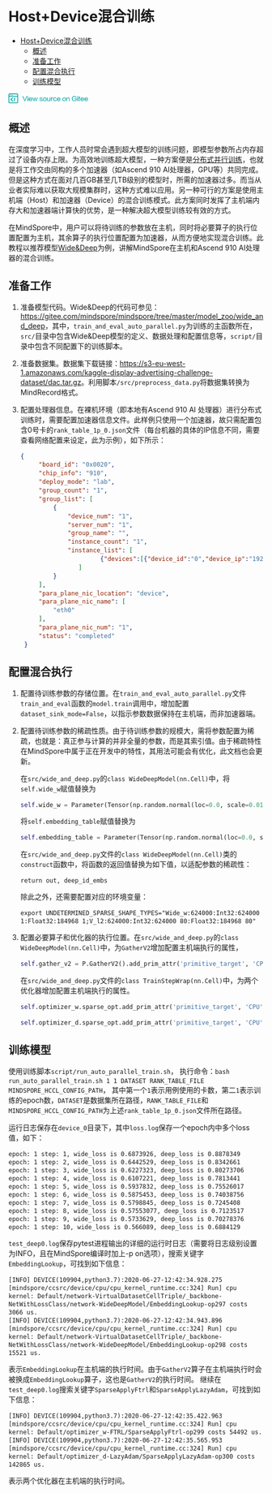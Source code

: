 # Host+Device混合训练

<!-- TOC -->

- [Host+Device混合训练](#hostdevice混合训练)
    - [概述](#概述)
    - [准备工作](#准备工作)
    - [配置混合执行](#配置混合执行)
    - [训练模型](#训练模型)

<!-- /TOC -->

<a href="https://gitee.com/mindspore/docs/blob/master/tutorials/source_zh_cn/advanced_use/host_device_training.md" target="_blank"><img src="../_static/logo_source.png"></a>

## 概述

在深度学习中，工作人员时常会遇到超大模型的训练问题，即模型参数所占内存超过了设备内存上限。为高效地训练超大模型，一种方案便是[分布式并行训练](https://www.mindspore.cn/tutorial/zh-CN/master/advanced_use/distributed_training.html)，也就是将工作交由同构的多个加速器（如Ascend 910 AI处理器，GPU等）共同完成。但是这种方式在面对几百GB甚至几TB级别的模型时，所需的加速器过多。而当从业者实际难以获取大规模集群时，这种方式难以应用。另一种可行的方案是使用主机端（Host）和加速器（Device）的混合训练模式。此方案同时发挥了主机端内存大和加速器端计算快的优势，是一种解决超大模型训练较有效的方式。

在MindSpore中，用户可以将待训练的参数放在主机，同时将必要算子的执行位置配置为主机，其余算子的执行位置配置为加速器，从而方便地实现混合训练。此教程以推荐模型[Wide&Deep](https://gitee.com/mindspore/mindspore/tree/master/model_zoo/wide_and_deep)为例，讲解MindSpore在主机和Ascend 910 AI处理器的混合训练。

## 准备工作

1. 准备模型代码。Wide&Deep的代码可参见：<https://gitee.com/mindspore/mindspore/tree/master/model_zoo/wide_and_deep>，其中，`train_and_eval_auto_parallel.py`为训练的主函数所在，`src/`目录中包含Wide&Deep模型的定义、数据处理和配置信息等，`script/`目录中包含不同配置下的训练脚本。

2. 准备数据集。数据集下载链接：<https://s3-eu-west-1.amazonaws.com/kaggle-display-advertising-challenge-dataset/dac.tar.gz>。利用脚本`/src/preprocess_data.py`将数据集转换为MindRecord格式。

3. 配置处理器信息。在裸机环境（即本地有Ascend 910 AI 处理器）进行分布式训练时，需要配置加速器信息文件。此样例只使用一个加速器，故只需配置包含0号卡的`rank_table_1p_0.json`文件（每台机器的具体的IP信息不同，需要查看网络配置来设定，此为示例），如下所示：

    ```json
    {
         "board_id": "0x0020",
         "chip_info": "910",
         "deploy_mode": "lab",
         "group_count": "1",
         "group_list": [
             {
                 "device_num": "1",
                 "server_num": "1",
                 "group_name": "",
                 "instance_count": "1",
                 "instance_list": [
                          {"devices":[{"device_id":"0","device_ip":"192.1.113.246"}],"rank_id":"0","server_id":"10.155.170.16"}
                    ]
             }
         ],
         "para_plane_nic_location": "device",
         "para_plane_nic_name": [
             "eth0"
         ],
         "para_plane_nic_num": "1",
         "status": "completed"
     }
    
    ```

## 配置混合执行

1. 配置待训练参数的存储位置。在`train_and_eval_auto_parallel.py`文件`train_and_eval`函数的`model.train`调用中，增加配置`dataset_sink_mode=False`，以指示参数数据保持在主机端，而非加速器端。

2. 配置待训练参数的稀疏性质。由于待训练参数的规模大，需将参数配置为稀疏，也就是：真正参与计算的并非全量的参数，而是其索引值。由于稀疏特性在MindSpore中属于正在开发中的特性，其用法可能会有优化，此文档也会更新。
    
    在`src/wide_and_deep.py`的`class WideDeepModel(nn.Cell)`中，将`self.wide_w`赋值替换为
    
    ```python
    self.wide_w = Parameter(Tensor(np.random.normal(loc=0.0, scale=0.01, size=[184968, 1]).astype(dtype=np_type)), name='Wide_w', sparse_grad='Wide_w')
    ``` 
    
    将`self.embedding_table`赋值替换为
    
    ```python
    self.embedding_table = Parameter(Tensor(np.random.normal(loc=0.0, scale=0.01, size=[184968, 80]).astype(dtype=np_type)), name='V_l2',  sparse_grad='V_l2')
    ```
    
    在`src/wide_and_deep.py`文件的`class WideDeepModel(nn.Cell)`类的`construct`函数中，将函数的返回值替换为如下值，以适配参数的稀疏性：
    
    ```
    return out, deep_id_embs
    ```
    
    除此之外，还需要配置对应的环境变量：
    
    ```shell
    export UNDETERMINED_SPARSE_SHAPE_TYPES="Wide_w:624000:Int32:624000 1:Float32:184968 1;V_l2:624000:Int32:624000 80:Float32:184968 80"
    ```

3. 配置必要算子和优化器的执行位置。在`src/wide_and_deep.py`的`class WideDeepModel(nn.Cell)`中，为`GatherV2`增加配置主机端执行的属性，

    ```python
    self.gather_v2 = P.GatherV2().add_prim_attr('primitive_target', 'CPU')
    ```
    
    在`src/wide_and_deep.py`文件的`class TrainStepWrap(nn.Cell)`中，为两个优化器增加配置主机端执行的属性。
    
    ```python
    self.optimizer_w.sparse_opt.add_prim_attr('primitive_target', 'CPU')
    ```
    
    ```python
    self.optimizer_d.sparse_opt.add_prim_attr('primitive_target', 'CPU')
    ```

## 训练模型

使用训练脚本`script/run_auto_parallel_train.sh`，
执行命令：`bash run_auto_parallel_train.sh 1 1 DATASET RANK_TABLE_FILE MINDSPORE_HCCL_CONFIG_PATH`，
其中第一个`1`表示用例使用的卡数，第二`1`表示训练的epoch数，`DATASET`是数据集所在路径，`RANK_TABLE_FILE`和`MINDSPORE_HCCL_CONFIG_PATH`为上述`rank_table_1p_0.json`文件所在路径。

运行日志保存在`device_0`目录下，其中`loss.log`保存一个epoch内中多个loss值，如下：

```
epoch: 1 step: 1, wide_loss is 0.6873926, deep_loss is 0.8878349
epoch: 1 step: 2, wide_loss is 0.6442529, deep_loss is 0.8342661
epoch: 1 step: 3, wide_loss is 0.6227323, deep_loss is 0.80273706
epoch: 1 step: 4, wide_loss is 0.6107221, deep_loss is 0.7813441
epoch: 1 step: 5, wide_loss is 0.5937832, deep_loss is 0.75526017
epoch: 1 step: 6, wide_loss is 0.5875453, deep_loss is 0.74038756
epoch: 1 step: 7, wide_loss is 0.5798845, deep_loss is 0.7245408
epoch: 1 step: 8, wide_loss is 0.57553077, deep_loss is 0.7123517
epoch: 1 step: 9, wide_loss is 0.5733629, deep_loss is 0.70278376
epoch: 1 step: 10, wide_loss is 0.566089, deep_loss is 0.6884129
```

`test_deep0.log`保存pytest进程输出的详细的运行时日志（需要将日志级别设置为INFO，且在MindSpore编译时加上-p on选项），搜索关键字`EmbeddingLookup`，可找到如下信息：

```
[INFO] DEVICE(109904,python3.7):2020-06-27-12:42:34.928.275 [mindspore/ccsrc/device/cpu/cpu_kernel_runtime.cc:324] Run] cpu kernel: Default/network-VirtualDatasetCellTriple/_backbone-NetWithLossClass/network-WideDeepModel/EmbeddingLookup-op297 costs 3066 us.
[INFO] DEVICE(109904,python3.7):2020-06-27-12:42:34.943.896 [mindspore/ccsrc/device/cpu/cpu_kernel_runtime.cc:324] Run] cpu kernel: Default/network-VirtualDatasetCellTriple/_backbone-NetWithLossClass/network-WideDeepModel/EmbeddingLookup-op298 costs 15521 us.
```

表示`EmbeddingLookup`在主机端的执行时间。由于`GatherV2`算子在主机端执行时会被换成`EmbeddingLookup`算子，这也是`GatherV2`的执行时间。
继续在`test_deep0.log`搜索关键字`SparseApplyFtrl`和`SparseApplyLazyAdam`，可找到如下信息：

```
[INFO] DEVICE(109904,python3.7):2020-06-27-12:42:35.422.963 [mindspore/ccsrc/device/cpu/cpu_kernel_runtime.cc:324] Run] cpu kernel: Default/optimizer_w-FTRL/SparseApplyFtrl-op299 costs 54492 us.
[INFO] DEVICE(109904,python3.7):2020-06-27-12:42:35.565.953 [mindspore/ccsrc/device/cpu/cpu_kernel_runtime.cc:324] Run] cpu kernel: Default/optimizer_d-LazyAdam/SparseApplyLazyAdam-op300 costs 142865 us.
```

表示两个优化器在主机端的执行时间。